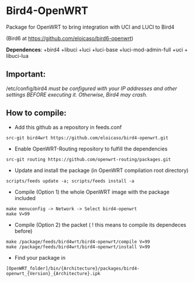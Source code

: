 # Bird4-OpenWRT

Package for OpenWRT to bring integration with UCI and LUCI to Bird4

(Bird6 at https://github.com/eloicaso/bird6-openwrt)

**Dependences**: +bird4 +libuci +luci +luci-base +luci-mod-admin-full +uci + libuci-lua

## Important:

/etc/config/bird4 *must be configured with your IP addresses and other settings BEFORE executing it. Otherwise, Bird4 may crash.*

## How to compile:

* Add this github as a repository in feeds.conf
```
src-git bird4wrt https://github.com/eloicaso/bird4-openwrt.git
```

* Enable OpenWRT-Routing repository to fulfill the dependencies
```
src-git routing https://github.com/openwrt-routing/packages.git
```

* Update and install the package (in OpenWRT compilation root directory)
```
scripts/feeds update -a; scripts/feeds install -a
```

* Compile (Option 1) the whole OpenWRT image with the package included
```
make menuconfig -> Network -> Select bird4-openwrt
make V=99
```

* Compile (Option 2) the packet ( ! this means to compile its dependeces before)
```
make /package/feeds/bird4wrt/bird4-openwrt/compile V=99
make /package/feeds/bird4wrt/bird4-openwrt/install V=99
```

* Find your package in
```
[OpenWRT_folder]/bin/{Architecture}/packages/bird4-openwrt_{Version}_{Architecture}.ipk
```

